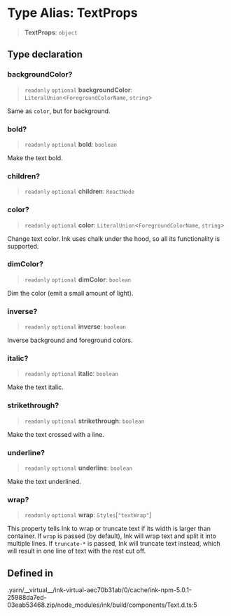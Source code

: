 # Type Alias: TextProps

> **TextProps**: `object`

## Type declaration

### backgroundColor?

> `readonly` `optional` **backgroundColor**: `LiteralUnion`\<`ForegroundColorName`, `string`\>

Same as `color`, but for background.

### bold?

> `readonly` `optional` **bold**: `boolean`

Make the text bold.

### children?

> `readonly` `optional` **children**: `ReactNode`

### color?

> `readonly` `optional` **color**: `LiteralUnion`\<`ForegroundColorName`, `string`\>

Change text color. Ink uses chalk under the hood, so all its functionality is supported.

### dimColor?

> `readonly` `optional` **dimColor**: `boolean`

Dim the color (emit a small amount of light).

### inverse?

> `readonly` `optional` **inverse**: `boolean`

Inverse background and foreground colors.

### italic?

> `readonly` `optional` **italic**: `boolean`

Make the text italic.

### strikethrough?

> `readonly` `optional` **strikethrough**: `boolean`

Make the text crossed with a line.

### underline?

> `readonly` `optional` **underline**: `boolean`

Make the text underlined.

### wrap?

> `readonly` `optional` **wrap**: `Styles`\[`"textWrap"`\]

This property tells Ink to wrap or truncate text if its width is larger than container.
If `wrap` is passed (by default), Ink will wrap text and split it into multiple lines.
If `truncate-*` is passed, Ink will truncate text instead, which will result in one line of text with the rest cut off.

## Defined in

.yarn/\_\_virtual\_\_/ink-virtual-aec70b31ab/0/cache/ink-npm-5.0.1-25988da7ed-03eab53468.zip/node\_modules/ink/build/components/Text.d.ts:5
